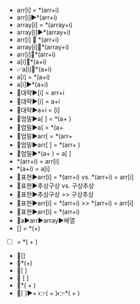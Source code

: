 - arr[i] = *(arr+i)
- arr[i]▶️*(arr+i)
- array[i] = *(array+i)
- array[i]▶️*(array+i)
- arr[i] 🟰 *(arr+i)
- array[i]🟰*(array+i)
- arr[i]🟰*(arr+i)
- a[i]🟰*(a+i)
- ✅a[i]🟰*(a+i)
- a[i] = *(a+i)
- a[i]▶️*(a+i)
- 🚩대략▶️[i] = arr+i
- 🚩대략▶️[i] = a+i
- 🚩대략▶️a+i = [i]
- 🔎엄밀▶️a[ ] = *(a+ )
- 🔎엄밀▶️a[  = *(a+ 
- 🔎엄밀▶️arr[  = *(arr+ 
- 🔎엄밀▶️arr[ ] = *(arr+ )
- 🔎엄밀▶️*(a+ ) = a[ ]
- *(arr+i) = arr[i] 
- *(a+i) = a[i] 
- 📌표현▶️arr[i] = *(arr+i) vs. *(arr+i) = arr[i] 
- 📌표현▶️추상구상 vs. 구상추상
- 📌표현▶️추상구상 >> 구상추상
- 📌표현▶️arr[i] = *(arr+i) >> *(arr+i) = arr[i] 
- 📌표현▶️arr[i] = *(arr+i)
- 📌a▶️arr▶️array▶️배열
- [] = *(+)
- [ ] = *( + )
- 📍[]
- 📍*(+)
- 📍[ ]
- 📍 [ ]
- 📍*( + )
- 📍[ ]▶️+ 👉( + )👉*( + )